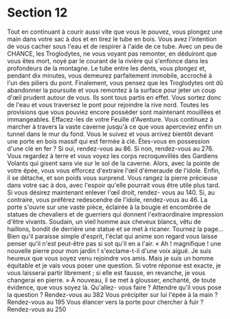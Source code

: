 # Section 12

Tout en continuant à courir aussi vite que vous le pouvez, vous plongez une main dans
votre sac à dos et en tirez le tube en bois. Vous avez l'intention de vous cacher sous l'eau
et de respirer à l'aide de ce tube. Avec un peu de CHANCE, les Troglodytes, ne vous voyant
pas remonter, en déduiront que vous êtes mort, noyé par le courant de la rivière qui
s'enfonce dans les profondeurs de la montagne. Le tube entre les dents, vous plongez et,
pendant dix minutes, vous demeurez parfaitement immobile, accroché à l'un des piliers
du pont. Finalement, vous pensez que les Troglodytes ont dû abandonner la poursuite et
vous remontez à la surface pour jeter un coup d'œil prudent autour de vous. Ils sont tous
partis en effet. Vous sortez donc de l'eau et vous traversez le pont pour rejoindre la rive
nord. Toutes les provisions que vous pouviez encore posséder sont maintenant mouillées
et immangeables. Effacez-les de votre Feuille d'Aventure. Vous continuez à marcher à
travers la vaste caverne jusqu'à ce que vous aperceviez enfin un tunnel dans le mur du
fond. Vous le suivez et vous arrivez bientôt devant une porte en bois massif qui est
fermée à clé. Êtes-vous en possession d'une clé en fer ? Si oui, rendez-vous au 86. Si non,
rendez-vous au 276.
Vous regardez à terre et vous voyez les corps recroquevillés des Gardiens Volants qui
gisent sans vie sur le sol de la caverne. Alors, avec la pointe de votre épée, vous vous
efforcez d'extraire l'œil d'émeraude de l'idole. Enfin, il se détache, et son poids vous
surprend. Vous rangez la pierre précieuse dans votre sac à dos, avec l'espoir qu'elle
pourrait vous être utile plus tard. Si vous désirez maintenant enlever l'œil droit, rendez-
vous au 140. Si, au contraire, vous préférez redescendre de l'idole, rendez-vous au 46.
La porte s'ouvre sur une vaste pièce, éclairée à la bougie et encombrée de statues de
chevaliers et de guerriers qui donnent l'extraordinaire impression d'être vivants. Soudain,
un vieil homme aux cheveux blancs, vêtu de haillons, bondit de derrière une statue et se
met à ricaner.
Tournez la page…
Bien qu'il paraisse simple d'esprit, l'éclat qui anime son regard vous laisse penser qu'il
n'est peut-être pas si sot qu'il en a l'air. « Ah ! magnifique ! une nouvelle pierre pour mon
jardin ! s'exclame-t-il d'une voix aiguë. Je suis heureux que vous soyez venu rejoindre
vos amis. Mais je suis un homme équitable et je vais vous poser une question. Si votre
réponse est exacte, je vous laisserai partir librement ; si elle est fausse, en revanche, je
vous changerai en pierre. »
À nouveau, il se met à glousser, enchanté, de toute évidence, que vous soyez là. Qu'allez-
vous faire ?
Attendre qu'il vous pose la question ?
Rendez-vous au 382
Vous précipiter sur lui l'épée à la main ?
Rendez-vous au 195
Vous élancer vers la porte pour chercher à fuir ?
Rendez-vous au 250